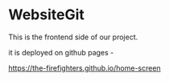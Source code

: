 # WebsiteGit
This is the frontend side of our project.

it is deployed on github pages -

https://the-firefighters.github.io/home-screen
